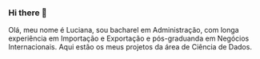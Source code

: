 ### Hi there 👋

Olá, meu nome é Luciana, sou bacharel em Administração, com longa experiência em Importação e Exportação e pós-graduanda em Negócios Internacionais. 
Aqui estão os meus projetos da área de Ciência de Dados.

